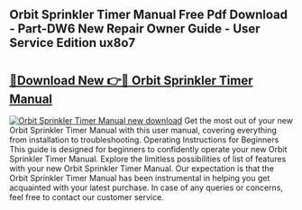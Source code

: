 ## Orbit Sprinkler Timer Manual Free Pdf Download - Part-DW6 New Repair Owner Guide - User Service Edition ux8o7

# <h2><a href="http://bc15895.oget.top/?id=Orbit+Sprinkler+Timer+Manual">🔗Download New 👉🔴 Orbit Sprinkler Timer Manual</a></h2>

[![Orbit Sprinkler Timer Manual new download](https://i.imgur.com/5g1atiW.png)](http://bc15895.oget.top/?id=Orbit+Sprinkler+Timer+Manual)
Get the most out of your new Orbit Sprinkler Timer Manual with this user manual, covering everything from installation to troubleshooting. Operating Instructions for Beginners This guide is designed for beginners to confidently operate your new Orbit Sprinkler Timer Manual. Explore the limitless possibilities of list of features with your new Orbit Sprinkler Timer Manual. Our expectation is that the Orbit Sprinkler Timer Manual has been instrumental in helping you get acquainted with your latest purchase. In case of any queries or concerns, feel free to contact our customer service.
